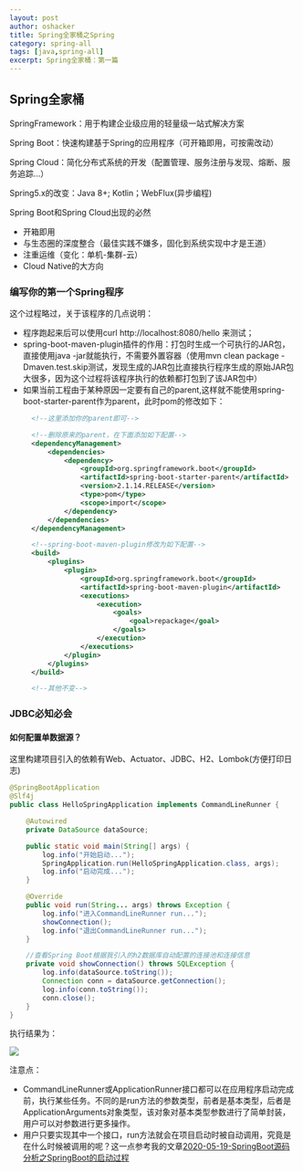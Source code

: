 ```yaml
---
layout: post 
author: oshacker
title: Spring全家桶之Spring
category: spring-all
tags: [java,spring-all]
excerpt: Spring全家桶：第一篇
---
```


## Spring全家桶

SpringFramework：用于构建企业级应用的轻量级一站式解决方案

Spring Boot：快速构建基于Spring的应用程序（可开箱即用，可按需改动）

Spring Cloud：简化分布式系统的开发（配置管理、服务注册与发现、熔断、服务追踪...）

Spring5.x的改变：Java 8+; Kotlin；WebFlux(异步编程)

Spring Boot和Spring Cloud出现的必然
+ 开箱即用
+ 与生态圈的深度整合（最佳实践不嫌多，固化到系统实现中才是王道）
+ 注重运维（变化：单机-集群-云）
+ Cloud Native的大方向

### 编写你的第一个Spring程序

这个过程略过，关于该程序的几点说明：
+ 程序跑起来后可以使用curl http://localhost:8080/hello 来测试；
+ spring-boot-maven-plugin插件的作用：打包时生成一个可执行的JAR包，直接使用java -jar就能执行，不需要外置容器（使用mvn clean package -Dmaven.test.skip测试，发现生成的JAR包比直接执行程序生成的原始JAR包大很多，因为这个过程将该程序执行的依赖都打包到了该JAR包中）
+ 如果当前工程由于某种原因一定要有自己的parent,这样就不能使用spring-boot-starter-parent作为parent，此时pom的修改如下：
  ```xml
    <!--这里添加你的parent即可-->

    <!--删除原来的parent，在下面添加如下配置-->
    <dependencyManagement>
		<dependencies>
			<dependency>
				<groupId>org.springframework.boot</groupId>
				<artifactId>spring-boot-starter-parent</artifactId>
				<version>2.1.14.RELEASE</version>
				<type>pom</type>
				<scope>import</scope>
			</dependency>
		</dependencies>
	</dependencyManagement>

    <!--spring-boot-maven-plugin修改为如下配置-->
    <build>
		<plugins>
			<plugin>
				<groupId>org.springframework.boot</groupId>
				<artifactId>spring-boot-maven-plugin</artifactId>
				<executions>
					<execution>
						<goals>
							<goal>repackage</goal>
						</goals>
					</execution>
				</executions>
			</plugin>
		</plugins>
	</build>

    <!--其他不变-->
  ```

### JDBC必知必会

#### 如何配置单数据源？

这里构建项目引入的依赖有Web、Actuator、JDBC、H2、Lombok(方便打印日志)
```java
@SpringBootApplication
@Slf4j
public class HelloSpringApplication implements CommandLineRunner {

	@Autowired
	private DataSource dataSource;

	public static void main(String[] args) {
		log.info("开始启动...");
		SpringApplication.run(HelloSpringApplication.class, args);
		log.info("启动完成...");
	}

	@Override
	public void run(String... args) throws Exception {
		log.info("进入CommandLineRunner run...");
		showConnection();
		log.info("退出CommandLineRunner run...");
	}

	//查看Spring Boot根据我引入的h2数据库自动配置的连接池和连接信息
	private void showConnection() throws SQLException {
		log.info(dataSource.toString());
		Connection conn = dataSource.getConnection();
		log.info(conn.toString());
		conn.close();
	}
}
```

执行结果为：

![](https://www.coderap.cn/assets/images/2020/05/commandlinerunner.png)

注意点：
+ CommandLineRunner或ApplicationRunner接口都可以在应用程序启动完成前，执行某些任务。不同的是run方法的参数类型，前者是基本类型，后者是ApplicationArguments对象类型，该对象对基本类型参数进行了简单封装，用户可以对参数进行更多操作。
+ 用户只要实现其中一个接口，run方法就会在项目启动时被自动调用，究竟是在什么时候被调用的呢？这一点参考我的文章[2020-05-19-SpringBoot源码分析之SpringBoot的启动过程](SpringBoot源码分析之SpringBoot的启动过程.md)





